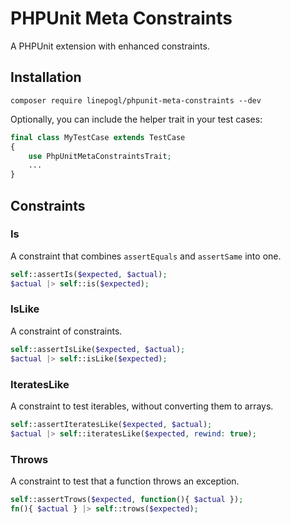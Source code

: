 # PHPUnit Meta Constraints

A PHPUnit extension with enhanced constraints.


## Installation

```shell
composer require linepogl/phpunit-meta-constraints --dev
```

Optionally, you can include the helper trait in your test cases:

```php
final class MyTestCase extends TestCase
{
    use PhpUnitMetaConstraintsTrait;
    ...
}
```


## Constraints

### Is

A constraint that combines `assertEquals` and `assertSame` into one.

```php
self::assertIs($expected, $actual);
$actual |> self::is($expected);
```

### IsLike

A constraint of constraints.

```php
self::assertIsLike($expected, $actual);
$actual |> self::isLike($expected);
```

### IteratesLike

A constraint to test iterables, without converting them to arrays.

```php
self::assertIteratesLike($expected, $actual);
$actual |> self::iteratesLike($expected, rewind: true);
```

### Throws

A constraint to test that a function throws an exception.

```php
self::assertTrows($expected, function(){ $actual });
fn(){ $actual } |> self::trows($expected);
```
